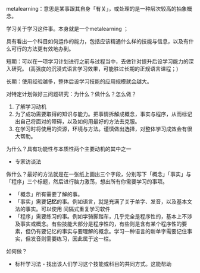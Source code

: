 metalearning：意思是某事跟其自身「有关」，或处理的是一种层次较高的抽象概念。

学习关于学习这件事。本身就是一个metalearning ；

具有看出一个科目如何运作的能力，包括应该精通什么样的技能与信息，以及有什么可行的方法更有效地办到。

短期：可以在一项学习计划进行之前与过程当中，去做针对提升后设学习能力的深入研究。
(高强度的沉浸式语言学习效果，可能胜过长期的正规语言课程；)

长期：使用经验越多，整体后设学习技能的应用规模就会越大。


对特定计划做好三问题研究：为什么？做什么？怎么做？
1. 了解学习动机
2. 为了成功需要取得的知识与能力。把事情拆解成概念，事实与程序，从而标记出自己将面对的障碍，以及如何用最好的方法去克服。
3. 在学习时将使用的资源，环境与方法。谨慎做出选择，对整体学习成效会有很大帮助。

为什么？具有功能性与本质性两个主要动机的其中之一
- 专家访谈法

做什么？最好的方法就是在一张纸上画出三个字段，分别写下「概念」「事实」与「程序」三个标题，然后进行脑力激荡，想出所有你需要学习的事项。
- 「概念」所有需要了解的事。
- 「事实」需要**记忆**的事。例如语言，就是充满了关于单字、发音，以及基本文法的事实。可以使用 间隔式重复学习软件
- 「程序」需要练习的事。例如学骑脚踏车，几乎完全是程序性的，基本上不涉及事实或概念。有些技能大部分是程序性的，有些则是含有某个程序性的要素，但仍有要记忆的事实与要理解的概念。学习一种语言的新单字需要记住事实，但发音则需要练习，因此属于这一栏。

如何做？
- 标杆学习法 -  找出该人们学习这个技能或科目的共同方式。这能帮助
